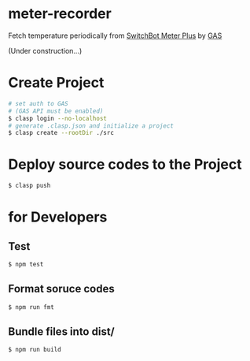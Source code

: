 # meter-recorder
Fetch temperature periodically from [SwitchBot Meter Plus](https://us.switch-bot.com/products/switchbot-meter-plus) by [GAS](https://www.google.com/script/start/)

(Under construction...)

# Create Project

```bash
# set auth to GAS
# (GAS API must be enabled)
$ clasp login --no-localhost
# generate .clasp.json and initialize a project
$ clasp create --rootDir ./src
```

# Deploy source codes to the Project

```bash
$ clasp push
```

# for Developers

## Test

```bash
$ npm test
```

## Format soruce codes

```bash
$ npm run fmt
```

## Bundle files into dist/

```bash
$ npm run build
```
